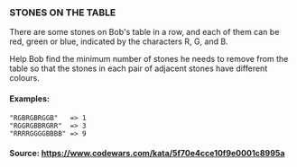 ### STONES ON THE TABLE

There are some stones on Bob's table in a row, and each of them can be red, green or blue, indicated by the characters R, G, and B.

Help Bob find the minimum number of stones he needs to remove from the table so that the stones in each pair of adjacent stones have different colours.

#### Examples:

````
"RGBRGBRGGB"   => 1
"RGGRGBBRGRR"  => 3
"RRRRGGGGBBBB" => 9
````

#### Source: https://www.codewars.com/kata/5f70e4cce10f9e0001c8995a